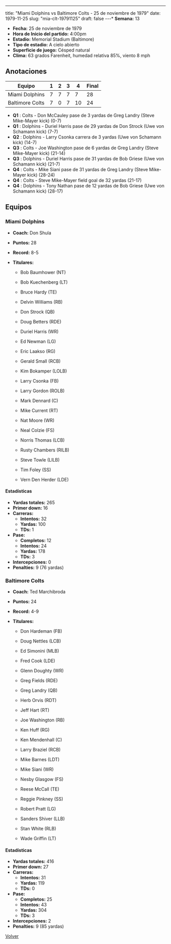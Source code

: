---
title: "Miami Dolphins vs Baltimore Colts - 25 de noviembre de 1979"
date: 1979-11-25
slug: "mia-clt-19791125"
draft: false
---* **Semana:** 13
* **Fecha:** 25 de noviembre de 1979
* **Hora de Inicio del partido:** 4:00pm
* **Estadio:** Memorial Stadium (Baltimore)
* **Tipo de estadio:** A cielo abierto
* **Superficie de juego:** Césped natural
* **Clima:** 63 grados Farenheit, humedad relativa 85%, viento 8 mph




## Anotaciones
| Equipo | 1 | 2 | 3 | 4 | Final |
|--------|---|---|---|---|-------|
| Miami Dolphins  | 7 | 7 | 7 | 7  | 28 |
| Baltimore Colts  | 7 | 0 | 7 | 10  | 24 |
* **Q1** : Colts - Don McCauley pase de 3 yardas de Greg Landry (Steve Mike-Mayer kick) (0-7)
* **Q1** : Dolphins - Duriel Harris pase de 29 yardas de Don Strock (Uwe von Schamann kick) (7-7)
* **Q2** : Dolphins - Larry Csonka carrera de 3 yardas (Uwe von Schamann kick) (14-7)
* **Q3** : Colts - Joe Washington pase de 6 yardas de Greg Landry (Steve Mike-Mayer kick) (21-14)
* **Q3** : Dolphins - Duriel Harris pase de 31 yardas de Bob Griese (Uwe von Schamann kick) (21-7)
* **Q4** : Colts - Mike Siani pase de 31 yardas de Greg Landry (Steve Mike-Mayer kick) (28-24)
* **Q4** : Colts - Steve Mike-Mayer field goal de 32 yardas (21-17)
* **Q4** : Dolphins - Tony Nathan pase de 12 yardas de Bob Griese (Uwe von Schamann kick) (28-17)


## Equipos


### Miami Dolphins
* **Coach:** Don Shula
* **Puntos:** 28
* **Record:** 8-5
* **Titulares:** 

  * Bob Baumhower (NT) 

  * Bob Kuechenberg (LT) 

  * Bruce Hardy (TE) 

  * Delvin Williams (RB) 

  * Don Strock (QB) 

  * Doug Betters (RDE) 

  * Duriel Harris (WR) 

  * Ed Newman (LG) 

  * Eric Laakso (RG) 

  * Gerald Small (RCB) 

  * Kim Bokamper (LOLB) 

  * Larry Csonka (FB) 

  * Larry Gordon (ROLB) 

  * Mark Dennard (C) 

  * Mike Current (RT) 

  * Nat Moore (WR) 

  * Neal Colzie (FS) 

  * Norris Thomas (LCB) 

  * Rusty Chambers (RILB) 

  * Steve Towle (LILB) 

  * Tim Foley (SS) 

  * Vern Den Herder (LDE) 

#### Estadísticas
* **Yardas totales:** 265
* **Primer down:** 16
* **Carreras:**
  * **Intentos:** 32
  * **Yardas:** 100
  * **TDs:** 1
* **Pase:**
  * **Completos:** 12
  * **Intentos:** 24
  * **Yardas:** 178
  * **TDs:** 3
* **Intercepciones:** 0
* **Penalties:** 9 (76 yardas)

### Baltimore Colts
* **Coach:** Ted Marchibroda
* **Puntos:** 24
* **Record:** 4-9
* **Titulares:** 

  * Don Hardeman (FB) 

  * Doug Nettles (LCB) 

  * Ed Simonini (MLB) 

  * Fred Cook (LDE) 

  * Glenn Doughty (WR) 

  * Greg Fields (RDE) 

  * Greg Landry (QB) 

  * Herb Orvis (RDT) 

  * Jeff Hart (RT) 

  * Joe Washington (RB) 

  * Ken Huff (RG) 

  * Ken Mendenhall (C) 

  * Larry Braziel (RCB) 

  * Mike Barnes (LDT) 

  * Mike Siani (WR) 

  * Nesby Glasgow (FS) 

  * Reese McCall (TE) 

  * Reggie Pinkney (SS) 

  * Robert Pratt (LG) 

  * Sanders Shiver (LLB) 

  * Stan White (RLB) 

  * Wade Griffin (LT) 

#### Estadísticas
* **Yardas totales:** 416
* **Primer down:** 27
* **Carreras:**
  * **Intentos:** 31
  * **Yardas:** 119
  * **TDs:** 0
* **Pase:**
  * **Completos:** 25
  * **Intentos:** 43
  * **Yardas:** 304
  * **TDs:** 3
* **Intercepciones:** 2
* **Penalties:** 9 (85 yardas)


[Volver](/historia/1979)
